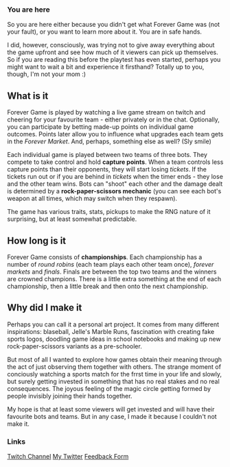 ### You are here

So you are here either because you didn't get what Forever Game was (not your fault), or you want to learn more about it. You are in safe hands.

I did, however, consciously, was trying not to give away everything about the game upfront and see how much of it viewers can pick up themselves. So if you are reading this before the playtest has even started, perhaps you might want to wait a bit and experience it firsthand? Totally up to you, though, I'm not your mom :)

## What is it

Forever Game is played by watching a live game stream on twitch and cheering for your favourite team - either privately or in the chat. Optionally, you can participate by betting made-up points on individual game outcomes. Points later allow you to influence what upgrades each team gets in the *Forever Market*. And, perhaps, something else as well? (Sly smile)

Each individual game is played between two teams of three bots. They compete to take control and hold **capture points**. When a team controls less capture points than their opponents, they will start losing *tickets*. If the tickets run out or if you are behind in *tickets* when the timer ends - they lose and the other team wins. Bots can "shoot" each other and the damage dealt is determined by a **rock-paper-scissors mechanic** (you can see each bot's weapon at all times, which may switch when they respawn).

The game has various traits, stats, pickups to make the RNG nature of it surprising, but at least somewhat predictable.

## How long is it

Forever Game consists of **championships**. Each championship has a number of *round robins* (each team plays each other team once), *forever markets* and *finals*. Finals are between the top two teams and the winners are crowned champions. There is a little extra something at the end of each championship, then a little break and then onto the next championship.

## Why did I make it

Perhaps you can call it a personal art project. It comes from many different inspirations: blaseball, Jelle's Marble Runs, fascination with creating fake sports logos, doodling game ideas in school notebooks and making up new rock-paper-scissors variants as a pre-schooler.

But most of all I wanted to explore how games obtain their meaning through the act of just observing them together with others. The strange moment of conciously watching a sports match for the frrst time in your life and slowly, but surely getting invested in something that has no real stakes and no real consequences. The joyous feeling of the magic circle getting formed by people invisibly joining their hands together.

My hope is that at least some viewers will get invested and will have their favourite bots and teams. But in any case, I made it because I couldn't not make it.

### Links
[Twitch Channel](http://twitch.tv/forever_game_io)
[My Twitter](http://twitter.com/svitkunas)
[Feedback Form](https://forms.gle/PJdDsSiKv5iAWU3P9)
